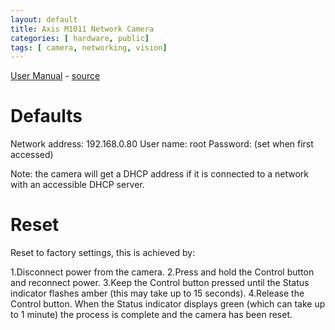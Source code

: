 ```yaml
---
layout: default
title: Axis M1011 Network Camera
categories: [ hardware, public]
tags: [ camera, networking, vision]
---
```


[User Manual](um_m10_46940_en_1203.pdf) - [source](http://www.axis.com/files/manuals/um_m10_46940_en_1203.pdf)

Defaults
========
Network address: 192.168.0.80
User name: root
Password: (set when first accessed)

Note: the camera will get a DHCP address if it is connected to a network with an accessible DHCP server.

Reset
=====

Reset to factory settings, this is achieved by:

1.Disconnect power from the camera.
2.Press and hold the Control button and reconnect power.
3.Keep the Control button pressed until the Status indicator flashes amber (this may take up to 15 seconds).
4.Release the Control button. When the Status indicator displays green (which can take up to 1 minute) the process is complete and the camera has been reset.

